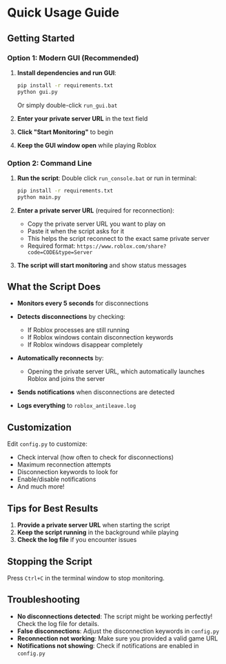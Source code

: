# Quick Usage Guide

## Getting Started

### Option 1: Modern GUI (Recommended)
1. **Install dependencies and run GUI**:
   ```bash
   pip install -r requirements.txt
   python gui.py
   ```
   Or simply double-click `run_gui.bat`

2. **Enter your private server URL** in the text field
3. **Click "Start Monitoring"** to begin
4. **Keep the GUI window open** while playing Roblox

### Option 2: Command Line
1. **Run the script**:
   Double click `run_console.bat` or run in terminal:

   ```bash
   pip install -r requirements.txt
   python main.py
   ```

2. **Enter a private server URL** (required for reconnection):
   - Copy the private server URL you want to play on
   - Paste it when the script asks for it
   - This helps the script reconnect to the exact same private server
   - Required format: `https://www.roblox.com/share?code=CODE&type=Server`

3. **The script will start monitoring** and show status messages

## What the Script Does

- **Monitors every 5 seconds** for disconnections
- **Detects disconnections** by checking:
  - If Roblox processes are still running
  - If Roblox windows contain disconnection keywords
  - If Roblox windows disappear completely

- **Automatically reconnects** by:
  - Opening the private server URL, which automatically launches Roblox and joins the server

- **Sends notifications** when disconnections are detected
- **Logs everything** to `roblox_antileave.log`

## Customization

Edit `config.py` to customize:
- Check interval (how often to check for disconnections)
- Maximum reconnection attempts
- Disconnection keywords to look for
- Enable/disable notifications
- And much more!

## Tips for Best Results

1. **Provide a private server URL** when starting the script
2. **Keep the script running** in the background while playing
3. **Check the log file** if you encounter issues

## Stopping the Script

Press `Ctrl+C` in the terminal window to stop monitoring.

## Troubleshooting

- **No disconnections detected**: The script might be working perfectly! Check the log file for details.
- **False disconnections**: Adjust the disconnection keywords in `config.py`
- **Reconnection not working**: Make sure you provided a valid game URL
- **Notifications not showing**: Check if notifications are enabled in `config.py`
